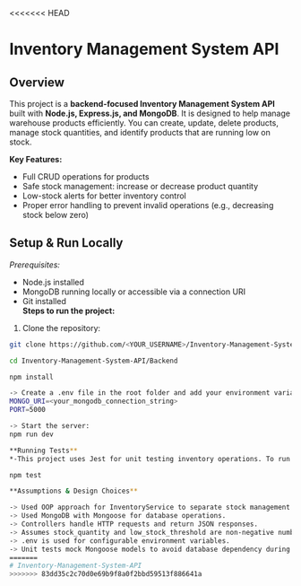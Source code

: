 <<<<<<< HEAD
# Inventory Management System API
## Overview
This project is a **backend-focused Inventory Management System API** built with **Node.js, Express.js, and MongoDB**. It is designed to help manage warehouse products efficiently. You can create, update, delete products, manage stock quantities, and identify products that are running low on stock.

**Key Features:**
- Full CRUD operations for products  
- Safe stock management: increase or decrease product quantity  
- Low-stock alerts for better inventory control  
- Proper error handling to prevent invalid operations (e.g., decreasing stock below zero)  
## Setup & Run Locally
*Prerequisites:*
- Node.js installed  
- MongoDB running locally or accessible via a connection URI  
- Git installed  
**Steps to run the project:**
1. Clone the repository:  
```bash
git clone https://github.com/<YOUR_USERNAME>/Inventory-Management-System-API.git

cd Inventory-Management-System-API/Backend

npm install

-> Create a .env file in the root folder and add your environment variables:
MONGO_URI=<your_mongodb_connection_string>
PORT=5000

-> Start the server:
npm run dev

**Running Tests**
*-This project uses Jest for unit testing inventory operations. To run tests-*

npm test

**Assumptions & Design Choices**

-> Used OOP approach for InventoryService to separate stock management logic from controllers.
-> Used MongoDB with Mongoose for database operations.
-> Controllers handle HTTP requests and return JSON responses.
-> Assumes stock_quantity and low_stock_threshold are non-negative numbers.
-> .env is used for configurable environment variables.
-> Unit tests mock Mongoose models to avoid database dependency during testing.
=======
# Inventory-Management-System-API
>>>>>>> 83dd35c2c70d0e69b9f8a0f2bbd59513f886641a
